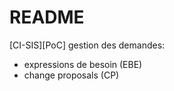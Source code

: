 # README


[CI-SIS][PoC] gestion des demandes:

* expressions de besoin (EBE)
* change proposals (CP)
